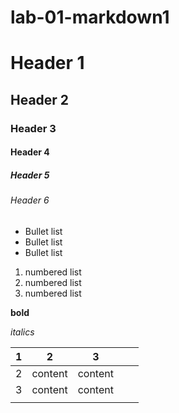 # lab-01-markdown1

# Header 1

## Header 2

### Header 3

#### Header 4

##### Header 5

###### Header 6

- Bullet list
- Bullet list
- Bullet list

1. numbered list
1. numbered list
1. numbered list

**bold**

_italics_

| 1   | 2       | 3       |     |     |
| --- | ------- | ------- | --- | --- |
| 2   | content | content |     |     |
| 3   | content | content |     |     |
|     |         |         |     |     |
